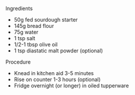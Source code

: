 Ingredients
* 50g fed sourdough starter
* 145g bread flour
* 75g water
* 1 tsp salt
* 1/2-1 tbsp olive oil
* 1 tsp diastatic malt powder (optional)

Procedure
* Knead in kitchen aid 3-5 minutes
* Rise on counter 1-3 hours (optional)
* Fridge overnight (or longer) in oiled tupperware 
